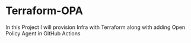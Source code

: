 # Terraform-OPA
In this Project I will provision Infra with Terraform along with adding Open Policy Agent in GitHub Actions
